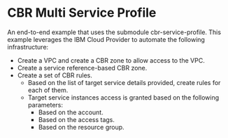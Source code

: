 # CBR Multi Service Profile

An end-to-end example that uses the submodule cbr-service-profile. This example leverages the IBM Cloud Provider to automate the following infrastructure:

- Create a VPC and create a CBR zone to allow access to the VPC.
- Create a service reference-based CBR zone.
- Create a set of CBR rules.
  - Based on the list of target service details provided, create rules for each of them.
  - Target service instances access is granted based on the following parameters:
    - Based on the account.
    - Based on the access tags.
    - Based on the resource group.
